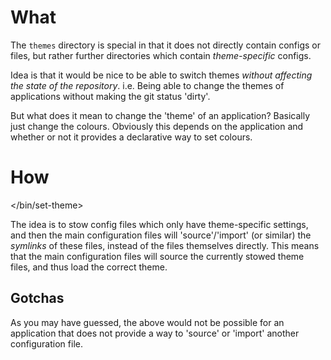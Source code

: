 # What

The `themes` directory is special in that it does not directly contain configs
or files, but rather further directories which contain *theme-specific* configs.

Idea is that it would be nice to be able to switch themes *without affecting the
state of the repository*. i.e. Being able to change the themes of applications
without making the git status 'dirty'.

But what does it mean to change the 'theme' of an application? Basically just
change the colours. Obviously this depends on the application and whether or not
it provides a declarative way to set colours.

# How

</bin/set-theme>

The idea is to stow config files which only have theme-specific settings, and
then the main configuration files will 'source'/'import' (or similar) the
*symlinks* of these files, instead of the files themselves directly. This means
that the main configuration files will source the currently stowed theme files,
and thus load the correct theme.

## Gotchas

As you may have guessed, the above would not be possible for an application that
does not provide a way to 'source' or 'import' another configuration file.
